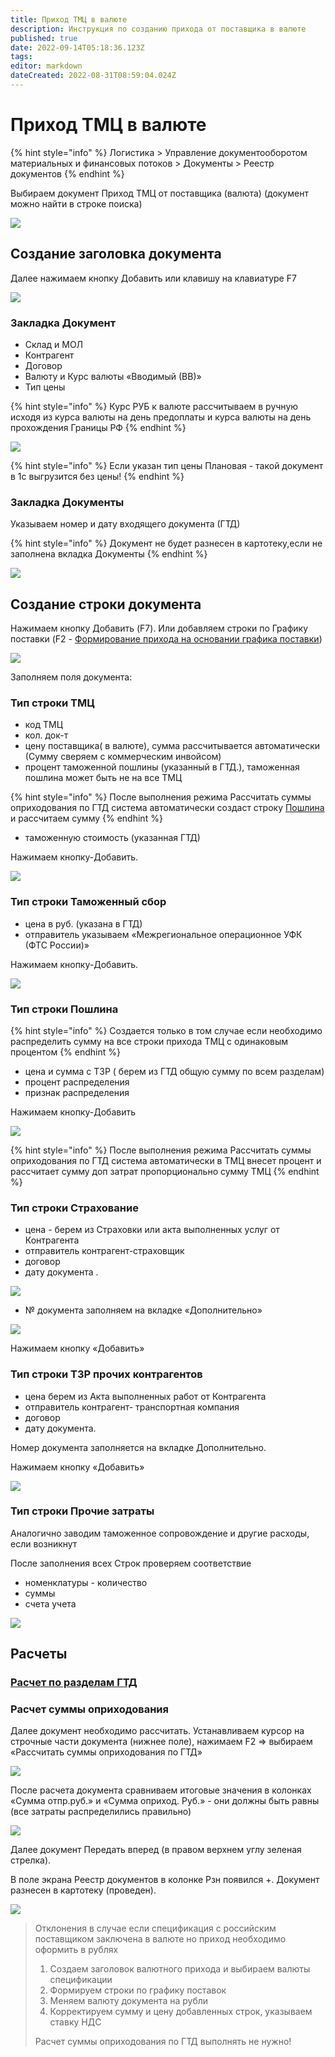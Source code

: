 ```yaml
---
title: Приход ТМЦ в валюте
description: Инструкция по созданию прихода от поставщика в валюте
published: true
date: 2022-09-14T05:18:36.123Z
tags: 
editor: markdown
dateCreated: 2022-08-31T08:59:04.024Z
---
```


# Приход ТМЦ в валюте

{% hint style="info" %}
Логистика > Управление документооборотом материальных и финансовых потоков > Документы > Реестр документов
{% endhint %}

Выбираем документ Приход ТМЦ от поставщика (валюта) (документ можно найти в строке поиска)

![](<../../../../.gitbook/assets/1 (125).png>)

## **Создание заголовка документа**

Далее нажимаем кнопку Добавить или клавишу на клавиатуре F7

![](<../../../../.gitbook/assets/2 (28).png>)

### Закладка Документ

* Склад и МОЛ
* Контрагент
* Договор
* Валюту и Курс валюты «Вводимый (ВВ)»
* Тип цены

{% hint style="info" %}
Курс РУБ к валюте рассчитываем в ручную исходя из курса валюты на день предоплаты и курса валюты на день прохождения Границы РФ
{% endhint %}

![](<../../../../.gitbook/assets/3 (27).png>)

{% hint style="info" %}
Если указан тип цены Плановая - такой документ в 1с выгрузится без цены!
{% endhint %}

### Закладка Документы

Указываем номер и дату входящего документа (ГТД)

{% hint style="info" %}
Документ не будет разнесен в картотеку,если не заполнена вкладка Документы
{% endhint %}

![](<../../../../.gitbook/assets/4 (32).png>)

## Создание строки документа

Нажимаем кнопку Добавить (F7). Или добавляем строки по Графику поставки (F2 - [Формирование прихода на основании графика поставки](../))

![](../../../../.gitbook/assets/5.png)

Заполняем поля документа:

### **Тип строки ТМЦ**

* код ТМЦ
* кол. док-т
* цену поставщика( в валюте), сумма рассчитывается автоматически (Сумму сверяем с коммерческим инвойсом)
* процент таможенной пошлины (указанный в ГТД.), таможенная пошлина может быть не на все ТМЦ

{% hint style="info" %}
После выполнения режима Рассчитать суммы оприходования по ГТД система автоматически создаст строку [Пошлина ](./#tip-stroki-poshlina)и рассчитаем сумму
{% endhint %}

* таможенную стоимость (указанная ГТД)

Нажимаем кнопку-Добавить.

![](<../../../../.gitbook/assets/6 (21).png>)

### **Тип строки Таможенный сбор**

* цена в руб. (указана в ГТД)
* отправитель указываем «Межрегиональное операционное УФК (ФТС России)»

Нажимаем кнопку-Добавить.

![](<../../../../.gitbook/assets/7 (44).png>)

### **Тип строки Пошлина**

{% hint style="info" %}
Создается только в том случае если необходимо распределить сумму на все строки прихода ТМЦ с одинаковым процентом
{% endhint %}

* цена и сумма с ТЗР ( берем из ГТД общую сумму по всем разделам)
* процент распределения
* признак распределения

Нажимаем кнопку-Добавить

![](https://firebasestorage.googleapis.com/v0/b/gitbook-x-prod.appspot.com/o/spaces%2F-MBaL4-sguLCzbQd3FRY%2Fuploads%2F2tWbJcP88BQ2hpUYARyx%2Ffile.jpeg?alt=media)

{% hint style="info" %}
После выполнения режима Рассчитать суммы оприходования по ГТД система автоматически в ТМЦ внесет процент и рассчитает сумму доп затрат пропорционально сумму ТМЦ
{% endhint %}

### **Тип строки Страхование**

* цена - берем из Страховки или акта выполненных услуг от Контрагента
* отправитель контрагент-страховщик
* договор
* дату документа .

![](<../../../../.gitbook/assets/9 (7).png>)

* № документа заполняем на вкладке «Дополнительно»

![](<../../../../.gitbook/assets/10 (10).png>)

Нажимаем кнопку «Добавить»

### **Тип строки ТЗР прочих контрагентов**

* цена берем из Акта выполненных работ от Контрагента
* отправитель контрагент- транспортная компания
* договор
* дату документа.

Номер документа заполняется на вкладке Дополнительно.

Нажимаем кнопку «Добавить»

![](<../../../../.gitbook/assets/11 (12).png>)

### Тип строки Прочие затраты

Аналогично заводим таможенное сопровождение и другие расходы, если возникнут

После заполнения всех Строк проверяем соответствие

* номенклатуры - количество
* суммы
* счета учета

![](<../../../../.gitbook/assets/12 (18).png>)

## Расчеты

### [Расчет по разделам ГТД](raschet-po-razdelam-gtd.md)

### Расчет суммы оприходования

Далее документ необходимо рассчитать. Устанавливаем курсор на строчные части документа (нижнее поле), нажимаем F2 => выбираем «Рассчитать суммы оприходования по ГТД»

![](<../../../../.gitbook/assets/13 (8).png>)

После расчета документа сравниваем итоговые значения в колонках «Сумма отпр.руб.» и «Сумма оприход. Руб.» - они должны быть равны (все затраты распределились правильно)

![](<../../../../.gitbook/assets/14 (22).png>)

Далее документ Передать вперед (в правом верхнем углу зеленая стрелка).

В поле экрана Реестр документов в колонке Рзн появился +. Документ разнесен в картотеку (проведен).

![](<../../../../.gitbook/assets/15 (1).png>)

> Отклонения в случае если спецификация с российским поставщиком заключена в валюте но приход необходимо оформить в рублях
>
> 1. Создаем заголовок валютного прихода и выбираем валюты спецификации
> 2. Формируем строки по графику поставок
> 3. Меняем валюту документа на рубли
> 4. Корректируем сумму и цену добавленных строк, указываем ставку НДС
>
> Расчет суммы оприходования по ГТД выполнять не нужно!
